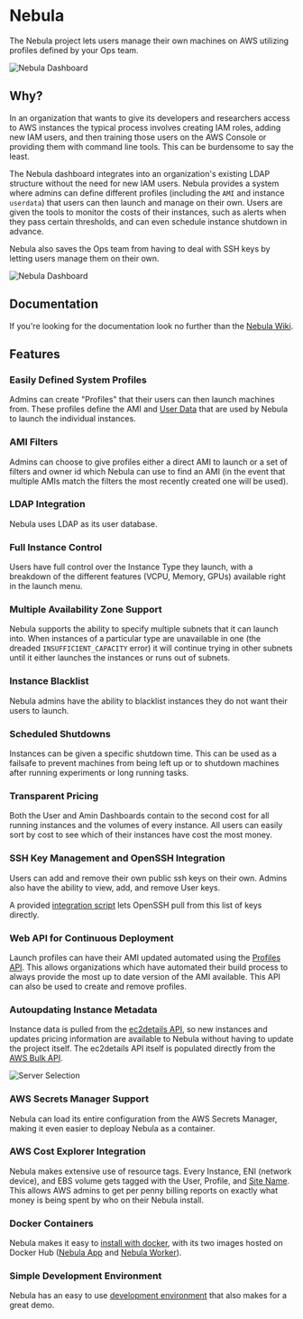 # Nebula

The Nebula project lets users manage their own machines on AWS utilizing profiles defined by your Ops team.

![Nebula Dashboard](/docs/images/server_listing.png)

## Why?

In an organization that wants to give its developers and researchers access to AWS instances the typical process involves creating IAM roles, adding new IAM users, and then training those users on the AWS Console or providing them with command line tools. This can be burdensome to say the least.

The Nebula dashboard integrates into an organization's existing LDAP structure without the need for new IAM users. Nebula provides a system where admins can define different profiles (including the `AMI` and instance `userdata`) that users can then launch and manage on their own. Users are given the tools to monitor the costs of their instances, such as alerts when they pass certain thresholds, and can even schedule instance shutdown in advance.

Nebula also saves the Ops team from having to deal with SSH keys by letting users manage them on their own.

![Nebula Dashboard](/docs/images/server_launch.png)

## Documentation

If you're looking for the documentation look no further than the [Nebula Wiki](https://github.com/tedivm/nebula/wiki).


## Features

### Easily Defined System Profiles

Admins can create "Profiles" that their users can then launch machines from. These profiles define the AMI and [User Data](https://docs.aws.amazon.com/AmazonECS/latest/developerguide/bootstrap_container_instance.html) that are used by Nebula to launch the individual instances.


### AMI Filters

Admins can choose to give profiles either a direct AMI to launch or a set of filters and owner id which Nebula can use to find an AMI (in the event that multiple AMIs match the filters the most recently created one will be used).


### LDAP Integration

Nebula uses LDAP as its user database.


### Full Instance Control

Users have full control over the Instance Type they launch, with a breakdown of the different features (VCPU, Memory, GPUs) available right in the launch menu.


### Multiple Availability Zone Support

Nebula supports the ability to specify multiple subnets that it can launch into. When instances of a particular type are unavailable in one (the dreaded `INSUFFICIENT_CAPACITY` error) it will continue trying in other subnets until it either launches the instances or runs out of subnets.


### Instance Blacklist

Nebula admins have the ability to blacklist instances they do not want their users to launch.


### Scheduled Shutdowns

Instances can be given a specific shutdown time. This can be used as a failsafe to prevent machines from being left up or to shutdown machines after running experiments or long running tasks.


### Transparent Pricing

Both the User and Amin Dashboards contain to the second cost for all running instances and the volumes of every instance. All users can easily sort by cost to see which of their instances have cost the most money.


### SSH Key Management and OpenSSH Integration

Users can add and remove their own public ssh keys on their own. Admins also have the ability to view, add, and remove User keys.

A provided [integration script](https://github.com/tedivm/nebula/wiki/OpenSSH-Integration) lets OpenSSH pull from this list of keys directly.


### Web API for Continuous Deployment

Launch profiles can have their AMI updated automated using the [Profiles API](https://github.com/tedivm/nebula/wiki/Profile-API). This allows organizations which have automated their build process to always provide the most up to date version of the AMI available. This API can also be used to create and remove profiles.


### Autoupdating Instance Metadata

Instance data is pulled from the [ec2details API](https://tedivm.github.io/ec2details/), so new instances and updates pricing information are available to Nebula without having to update the project itself. The ec2details API itself is populated directly from the [AWS Bulk API](https://docs.aws.amazon.com/awsaccountbilling/latest/aboutv2/using-ppslong.html).

![Server Selection](/docs/images/server_selection.png)

### AWS Secrets Manager Support

Nebula can load its entire configuration from the AWS Secrets Manager, making it even easier to deploay Nebula as a container.


### AWS Cost Explorer Integration

Nebula makes extensive use of resource tags. Every Instance, ENI (network device), and EBS volume gets tagged with the User, Profile, and [Site Name](https://github.com/tedivm/nebula/wiki/Configuration#general). This allows AWS admins to get per penny billing reports on exactly what money is being spent by who on their Nebula install.

### Docker Containers

Nebula makes it easy to [install with docker](https://github.com/tedivm/nebula/wiki/Install-With-Docker), with its two images hosted on Docker Hub ([Nebula App](https://hub.docker.com/r/tedivm/nebula_app/) and [Nebula Worker](https://hub.docker.com/r/tedivm/nebula_worker/)).

### Simple Development Environment

Nebula has an easy to use [development environment](https://github.com/tedivm/nebula/wiki/Install-Development-Environment) that also makes for a great demo.
